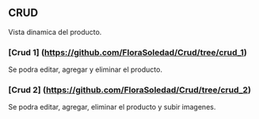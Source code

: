 ## CRUD
Vista dinamica del producto.
### [Crud 1] (https://github.com/FloraSoledad/Crud/tree/crud_1)
Se podra editar, agregar y eliminar el producto.
### [Crud 2] (https://github.com/FloraSoledad/Crud/tree/crud_2)
Se podra editar, agregar, eliminar el producto y subir imagenes.